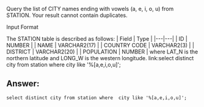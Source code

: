 Query the list of CITY names ending with vowels (a, e, i, o, u) from STATION. Your result cannot contain duplicates.

Input Format

The STATION table is described as follows:
|  Field | Type |
|---|---|
| ID  | NUMBER |
| NAME | VARCHAR2(17)   |
| COUNTRY CODE  | VARCHAR2(3)  |
| DISTRICT |  VARCHAR2(20) |
| POPULATION | NUMBER |
where LAT_N is the northern latitude and LONG_W is the western longitude.
link:select distinct city from station where  city like '%[a,e,i,o,u]';
<h2>Answer:</h2>
<code>select distinct city from station where  city like '%[a,e,i,o,u]';</code>


